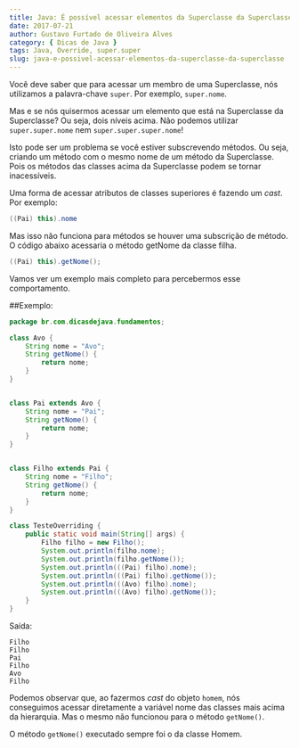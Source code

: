 ```yaml
---
title: Java: É possível acessar elementos da Superclasse da Superclasse?
date: 2017-07-21
author: Gustavo Furtado de Oliveira Alves
category: { Dicas de Java }
tags: Java, Override, super.super
slug: java-e-possivel-acessar-elementos-da-superclasse-da-superclasse
---
```


Você deve saber que para acessar um membro de uma Superclasse,
nós utilizamos a palavra-chave `super`.
Por exemplo, `super.nome`.

Mas e se nós quisermos acessar um elemento que está na Superclasse da Superclasse?
Ou seja, dois níveis acima.
Não podemos utilizar `super.super.nome` nem `super.super.super.nome`!

Isto pode ser um problema se você estiver subscrevendo métodos.
Ou seja, criando um método com o mesmo nome de um método da Superclasse.
Pois os métodos das classes acima da Superclasse podem se tornar inacessíveis.

Uma forma de acessar atributos de classes superiores é fazendo um _cast_.
Por exemplo:

```java
((Pai) this).nome
```

Mas isso não funciona para métodos se houver uma subscrição de método.
O código abaixo acessaria o método getNome da classe filha.

```java
((Pai) this).getNome();
```

Vamos ver um exemplo mais completo para percebermos esse comportamento.

##Exemplo:

```java
package br.com.dicasdejava.fundamentos;

class Avo {
	String nome = "Avo";
	String getNome() {
		return nome;
	}
}


class Pai extends Avo {
	String nome = "Pai";
	String getNome() {
		return nome;
	}
}


class Filho extends Pai {
	String nome = "Filho";
	String getNome() {
		return nome;
	}
}

class TesteOverriding {
	public static void main(String[] args) {
		Filho filho = new Filho();
		System.out.println(filho.nome);
		System.out.println(filho.getNome());
		System.out.println(((Pai) filho).nome);
		System.out.println(((Pai) filho).getNome());
		System.out.println(((Avo) filho).nome);
		System.out.println(((Avo) filho).getNome());
	}
}
```

Saída:

```
Filho
Filho
Pai
Filho
Avo
Filho
```

Podemos observar que, ao fazermos _cast_ do objeto `homem`, 
nós conseguimos acessar diretamente a variável nome das classes mais acima da hierarquia.
Mas o mesmo não funcionou para o método `getNome()`.

O método `getNome()` executado sempre foi o da classe Homem.
